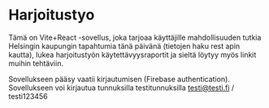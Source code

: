 # Harjoitustyo

Tämä on Vite+React -sovellus, joka tarjoaa käyttäjille mahdollisuuden tutkia Helsingin kaupungin tapahtumia tänä päivänä (tietojen haku rest apin kautta), lukea harjoitustyön käytettävyysraportit ja sieltä löytyy myös linkit muihin tehtäviin.

Sovellukseen pääsy vaatii kirjautumisen (Firebase authentication).
Sovellukseen voi kirjautua tunnuksilla testitunnuksilla testi@testi.fi / testi123456
